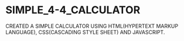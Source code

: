 # SIMPLE_4-4_CALCULATOR
CREATED A SIMPLE CALCULATOR USING HTML(HYPERTEXT MARKUP LANGUAGE), CSS(CASCADING STYLE SHEET) AND JAVASCRIPT.
